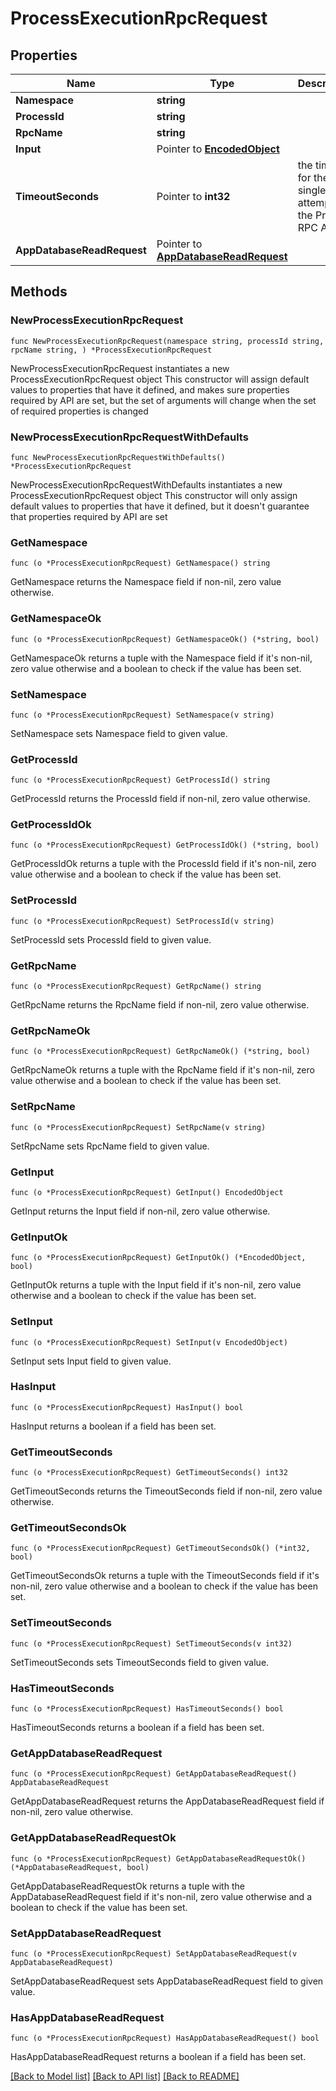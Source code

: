 # ProcessExecutionRpcRequest

## Properties

Name | Type | Description | Notes
------------ | ------------- | ------------- | -------------
**Namespace** | **string** |  | 
**ProcessId** | **string** |  | 
**RpcName** | **string** |  | 
**Input** | Pointer to [**EncodedObject**](EncodedObject.md) |  | [optional] 
**TimeoutSeconds** | Pointer to **int32** | the timeout for the single attempt of the Process RPC API | [optional] 
**AppDatabaseReadRequest** | Pointer to [**AppDatabaseReadRequest**](AppDatabaseReadRequest.md) |  | [optional] 

## Methods

### NewProcessExecutionRpcRequest

`func NewProcessExecutionRpcRequest(namespace string, processId string, rpcName string, ) *ProcessExecutionRpcRequest`

NewProcessExecutionRpcRequest instantiates a new ProcessExecutionRpcRequest object
This constructor will assign default values to properties that have it defined,
and makes sure properties required by API are set, but the set of arguments
will change when the set of required properties is changed

### NewProcessExecutionRpcRequestWithDefaults

`func NewProcessExecutionRpcRequestWithDefaults() *ProcessExecutionRpcRequest`

NewProcessExecutionRpcRequestWithDefaults instantiates a new ProcessExecutionRpcRequest object
This constructor will only assign default values to properties that have it defined,
but it doesn't guarantee that properties required by API are set

### GetNamespace

`func (o *ProcessExecutionRpcRequest) GetNamespace() string`

GetNamespace returns the Namespace field if non-nil, zero value otherwise.

### GetNamespaceOk

`func (o *ProcessExecutionRpcRequest) GetNamespaceOk() (*string, bool)`

GetNamespaceOk returns a tuple with the Namespace field if it's non-nil, zero value otherwise
and a boolean to check if the value has been set.

### SetNamespace

`func (o *ProcessExecutionRpcRequest) SetNamespace(v string)`

SetNamespace sets Namespace field to given value.


### GetProcessId

`func (o *ProcessExecutionRpcRequest) GetProcessId() string`

GetProcessId returns the ProcessId field if non-nil, zero value otherwise.

### GetProcessIdOk

`func (o *ProcessExecutionRpcRequest) GetProcessIdOk() (*string, bool)`

GetProcessIdOk returns a tuple with the ProcessId field if it's non-nil, zero value otherwise
and a boolean to check if the value has been set.

### SetProcessId

`func (o *ProcessExecutionRpcRequest) SetProcessId(v string)`

SetProcessId sets ProcessId field to given value.


### GetRpcName

`func (o *ProcessExecutionRpcRequest) GetRpcName() string`

GetRpcName returns the RpcName field if non-nil, zero value otherwise.

### GetRpcNameOk

`func (o *ProcessExecutionRpcRequest) GetRpcNameOk() (*string, bool)`

GetRpcNameOk returns a tuple with the RpcName field if it's non-nil, zero value otherwise
and a boolean to check if the value has been set.

### SetRpcName

`func (o *ProcessExecutionRpcRequest) SetRpcName(v string)`

SetRpcName sets RpcName field to given value.


### GetInput

`func (o *ProcessExecutionRpcRequest) GetInput() EncodedObject`

GetInput returns the Input field if non-nil, zero value otherwise.

### GetInputOk

`func (o *ProcessExecutionRpcRequest) GetInputOk() (*EncodedObject, bool)`

GetInputOk returns a tuple with the Input field if it's non-nil, zero value otherwise
and a boolean to check if the value has been set.

### SetInput

`func (o *ProcessExecutionRpcRequest) SetInput(v EncodedObject)`

SetInput sets Input field to given value.

### HasInput

`func (o *ProcessExecutionRpcRequest) HasInput() bool`

HasInput returns a boolean if a field has been set.

### GetTimeoutSeconds

`func (o *ProcessExecutionRpcRequest) GetTimeoutSeconds() int32`

GetTimeoutSeconds returns the TimeoutSeconds field if non-nil, zero value otherwise.

### GetTimeoutSecondsOk

`func (o *ProcessExecutionRpcRequest) GetTimeoutSecondsOk() (*int32, bool)`

GetTimeoutSecondsOk returns a tuple with the TimeoutSeconds field if it's non-nil, zero value otherwise
and a boolean to check if the value has been set.

### SetTimeoutSeconds

`func (o *ProcessExecutionRpcRequest) SetTimeoutSeconds(v int32)`

SetTimeoutSeconds sets TimeoutSeconds field to given value.

### HasTimeoutSeconds

`func (o *ProcessExecutionRpcRequest) HasTimeoutSeconds() bool`

HasTimeoutSeconds returns a boolean if a field has been set.

### GetAppDatabaseReadRequest

`func (o *ProcessExecutionRpcRequest) GetAppDatabaseReadRequest() AppDatabaseReadRequest`

GetAppDatabaseReadRequest returns the AppDatabaseReadRequest field if non-nil, zero value otherwise.

### GetAppDatabaseReadRequestOk

`func (o *ProcessExecutionRpcRequest) GetAppDatabaseReadRequestOk() (*AppDatabaseReadRequest, bool)`

GetAppDatabaseReadRequestOk returns a tuple with the AppDatabaseReadRequest field if it's non-nil, zero value otherwise
and a boolean to check if the value has been set.

### SetAppDatabaseReadRequest

`func (o *ProcessExecutionRpcRequest) SetAppDatabaseReadRequest(v AppDatabaseReadRequest)`

SetAppDatabaseReadRequest sets AppDatabaseReadRequest field to given value.

### HasAppDatabaseReadRequest

`func (o *ProcessExecutionRpcRequest) HasAppDatabaseReadRequest() bool`

HasAppDatabaseReadRequest returns a boolean if a field has been set.


[[Back to Model list]](../README.md#documentation-for-models) [[Back to API list]](../README.md#documentation-for-api-endpoints) [[Back to README]](../README.md)


